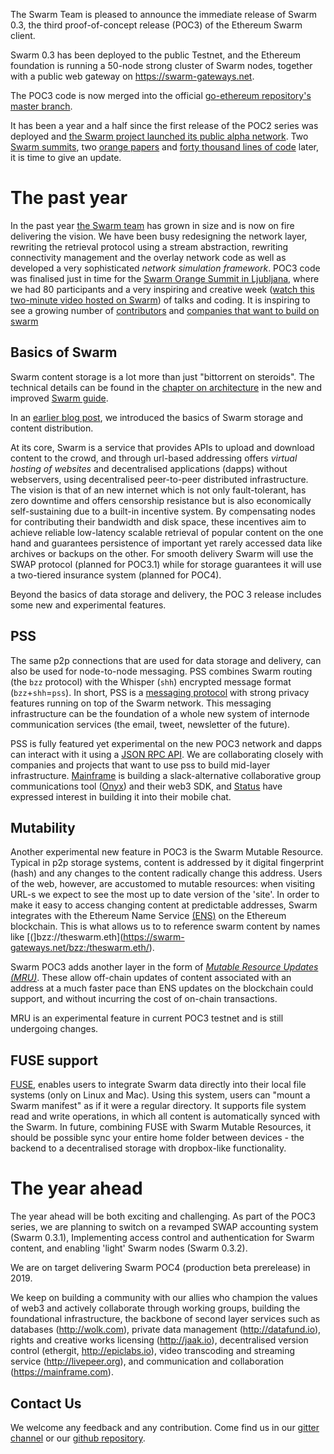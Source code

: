 

The Swarm Team is pleased to announce the immediate release of Swarm 0.3, the third proof-of-concept release (POC3) of the Ethereum Swarm client.

Swarm 0.3 has been deployed to the public Testnet, and the Ethereum foundation is running a 50-node strong cluster of Swarm nodes, together with a public web gateway on https://swarm-gateways.net.

The POC3 code is now merged into the official [go-ethereum repository's master branch](https://github.com/ethereum/go-ethereum).


It has been a year and a half since the first release of the POC2 series was deployed and [the Swarm project launched its public alpha network](https://blog.ethereum.org/2016/12/15/swarm-alpha-public-pilot-basics-swarm/).
Two [Swarm summits](https://swarm-gateways.net/bzz:/swarm-orange-summit.eth), two [orange papers](http://swarm-guide.readthedocs.io/en/latest/resources.html#orange-papers) and [forty thousand lines of code](https://github.com/ethereum/go-ethereum/pull/17041) later, it is time to give an update.



# The past year

In the past year [the Swarm team](https://pbs.twimg.com/media/DetPkqZX0AAAsPp.jpg:large) has grown in size and is now on fire delivering the vision. We have been busy redesigning the network layer, rewriting the retrieval protocol using a stream abstraction, rewriting connectivity management and the overlay network code as well as developed a very sophisticated *network simulation framework*.
POC3 code was finalised just in time for the [Swarm Orange Summit in Ljubljana](https://swarm-gateways.net/bzz:/2018.swarm-summit.eth), where we had 80 participants and a very inspiring and creative week ([watch this two-minute video hosted on Swarm](https://swarm-gateways.net/bzz:/079b4f4155d7e8b5ee76e8dd4e1a6a69c5b483d499654f03d0b3c588571d6be9/)) of talks and coding. It is inspiring to see a growing number of [contributors](https://github.com/ethersphere/go-ethereum/blob/b14d635539a7fd548bd1fe4fe987f137229ff38e/swarm/AUTHORS) and [companies that want to build on swarm](https://swarm-gateways.net/bzz:/swarm-orange-summit.eth/#mu-sponsors)



## Basics of Swarm

Swarm content storage is a lot more than just "bittorrent on steroids". The technical details can be found in the [chapter on architecture](http://swarm-guide.readthedocs.io/en/latest/architecture.html) in the new and improved [Swarm guide](http://swarm-guide.readthedocs.io/en/latest/).

In an [earlier blog post](https://blog.ethereum.org/2016/12/15/swarm-alpha-public-pilot-basics-swarm/), we introduced the basics of Swarm storage and content distribution.

At its core, Swarm is a service that provides APIs to upload and download content to the crowd, and through url-based addressing offers *virtual hosting of websites* and decentralised applications (dapps) without webservers, using decentralised peer-to-peer distributed infrastructure.  The vision is that of an new internet which is not only fault-tolerant, has zero downtime and offers censorship resistance but is also economically self-sustaining due to a built-in incentive system. By compensating nodes for contributing their bandwidth and disk space, these incentives aim to achieve reliable low-latency scalable retrieval of popular content on the one hand and guarantees persistence of important yet rarely accessed data like archives or backups on the other. For smooth delivery Swarm will use the SWAP protocol (planned for POC3.1) while for storage guarantees it will use a two-tiered insurance system (planned for POC4).

Beyond the basics of data storage and delivery, the POC 3 release includes some new and experimental features.

## PSS

The same p2p connections that are used for data storage and delivery, can also be used for node-to-node messaging. PSS combines Swarm routing (the `bzz` protocol) with the Whisper (`shh`) encrypted message format (`bzz`+`shh`=`pss`). In short, PSS is a [messaging protocol](http://swarm-guide.readthedocs.io/en/latest/pss.html) with strong privacy features running on top of the Swarm network. This messaging infrastructure can be the foundation of a whole new system of internode communication services (the email, tweet, newsletter of the future).

PSS is fully featured yet experimental on the new POC3 network and dapps can interact with it using a [JSON RPC API](http://swarm-guide.readthedocs.io/en/latest/apireference.html#PSS). We are collaborating closely with companies and projects that want to use pss to build mid-layer infrastructure. [Mainframe](http://mainframe.com) is building a slack-alternative collaborative group communications tool ([Onyx](https://blog.mainframe.com/mainframe-pre-alpha-release-fca532317111)) and their web3 SDK, and [Status](http://status.im) have expressed interest in building it into their mobile chat.

## Mutability

Another experimental new feature in POC3 is the Swarm Mutable Resource.
Typical in p2p storage systems, content is addressed by it digital fingerprint (hash) and any changes to the content radically change this address. Users of the web, however, are accustomed to mutable resources: when visiting URL-s we expect to see the most up to date version of the 'site'. In order to make it easy to access changing content at predictable addresses, Swarm integrates with the Ethereum Name Service [(ENS)](http://swarm-guide.readthedocs.io/en/latest/usage.html#Ethereum) on the Ethereum blockchain. This is what allows us to to reference swarm content by names like [(]bzz://theswarm.eth](https://swarm-gateways.net/bzz:/theswarm.eth/).

Swarm POC3 adds another layer in the form of [*Mutable Resource Updates (MRU)*](http://swarm-guide.readthedocs.io/en/latest/usage.html#Mutable). These allow off-chain updates of content associated with an address at a much faster pace than ENS updates on the blockchain could support, and without incurring the cost of on-chain transactions.

MRU is an experimental feature in current POC3 testnet and is still undergoing changes.

## FUSE support

[FUSE](http://swarm-guide.readthedocs.io/en/latest/usage.html#FUSE), enables users to integrate Swarm data directly into their local file systems (only on Linux and Mac). Using this system, users can "mount a Swarm manifest" as if it were a regular directory. It supports file system read and write operations, in which all content is automatically synced with the Swarm.
In future, combining FUSE with Swarm Mutable Resources, it should be possible sync your entire home folder between devices - the backend to a decentralised storage with dropbox-like functionality.


# The year ahead

The year ahead will be both exciting and challenging. As part of the POC3 series, we are planning to switch on a revamped SWAP accounting system (Swarm 0.3.1),
Implementing access control and authentication for Swarm content, and enabling 'light' Swarm nodes  (Swarm 0.3.2).

We are on target delivering Swarm POC4 (production beta prerelease) in 2019.

We keep on building a community with our allies who champion the values of web3 and actively collaborate through working groups, building the foundational infrastructure, the backbone of second layer services such as databases (http://wolk.com), private data management (http://datafund.io), rights and creative works licensing (http://jaak.io), decentralised version control (ethergit, http://epiclabs.io), video transcoding and streaming service (http://livepeer.org), and communication and collaboration (https://mainframe.com).

## Contact Us

We welcome any feedback and any contribution. Come find us in our [gitter channel](https://gitter.im/ethereum/swarm) or our [github repository](https://github.com/ethersphere/go-ethereum).
